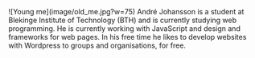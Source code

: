 <DIV class="byline">
![Young me](image/old_me.jpg?w=75)
<span>André Johansson is a student at Blekinge Institute of Technology (BTH) and is
currently studying web programming. He is currently working with JavaScript and
design and frameworks for web pages. In his free time he likes to develop
websites with Wordpress to groups and organisations, for free.</span>
</DIV>
